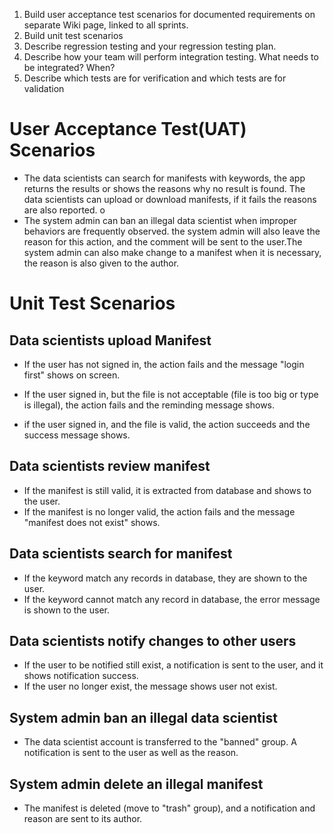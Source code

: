 1.  Build user acceptance test scenarios for documented requirements on separate Wiki page, linked to all sprints.
2.  Build unit test scenarios
3.  Describe regression testing and your regression testing plan.
4.  Describe how your team will perform integration testing. What needs to be integrated? When?
5.  Describe which tests are for verification and which tests are for validation

# User Acceptance Test(UAT) Scenarios
- The data scientists can search for manifests with keywords, the app returns the results or shows the reasons why no result is found. The data scientists can upload or download manifests, if it fails the reasons are also reported. o 
- The system admin can ban an illegal data scientist when improper behaviors are frequently observed. the system admin will also leave the reason for this action, and the comment will be sent to the user.The system admin can also make change to a manifest when it is necessary, the reason is also given to the author.

# Unit Test Scenarios
## Data scientists upload Manifest
- If the user has not signed in, the action fails and the message "login first" shows on screen.
- If the user signed in, but the file is not acceptable (file is too big or type is illegal), the action fails and the reminding message shows.

- if the user signed in, and the file is valid, the action succeeds and the success message shows.

## Data scientists review manifest
- If the manifest is still valid, it is extracted from database and shows to the user.
- If the manifest is no longer valid, the action fails and the message "manifest does not exist" shows.

## Data scientists search for manifest
- If the keyword match any records in database, they are shown to the user.
- If the keyword cannot match any record in database, the error message is shown to the user.

## Data scientists notify changes to other users
- If the user to be notified still exist, a notification is sent to the user, and it shows notification success.
- If the user no longer exist, the message shows user not exist.

## System admin ban an illegal data scientist
- The data scientist account is transferred to the "banned" group. A notification is sent to the user as well as the reason.

## System admin delete an illegal manifest
- The manifest is deleted (move to "trash" group), and a notification and reason are sent to its author.
